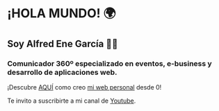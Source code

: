 # ¡HOLA MUNDO! 🌍
## Soy **Alfred Ene García 🧑‍💻**
### Comunicador 360º especializado en eventos, e-business y desarrollo de aplicaciones web.

¡Descubre [AQUÍ](https://github.com/alfredenegarcia/alfredenegarcia.github.io.git) como creo [mi web personal](https://alfredenegarcia.github.io/) desde 0!

Te invito a suscribirte a mi canal de [Youtube](https://www.youtube.com/channel/UCgu1eRpfufPj7bu15sZDOKQ).
